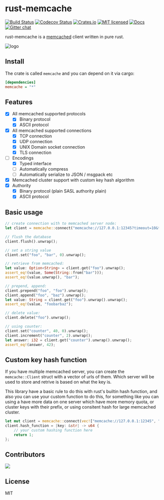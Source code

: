 # rust-memcache

[![Build Status](https://travis-ci.org/aisk/rust-memcache.svg?branch=master)](https://travis-ci.org/aisk/rust-memcache)
[![Codecov Status](https://codecov.io/gh/aisk/rust-memcache/branch/master/graph/badge.svg)](https://codecov.io/gh/aisk/rust-memcache)
[![Crates.io](https://img.shields.io/crates/v/memcache.svg)](https://crates.io/crates/memcache)
[![MIT licensed](https://img.shields.io/badge/license-MIT-blue.svg)](./LICENSE)
[![Docs](https://docs.rs/memcache/badge.svg)](https://docs.rs/memcache/)
[![Gitter chat](https://badges.gitter.im/rust-memcache/Lobby.png)](https://gitter.im/rust-memcache/Lobby)

rust-memcache is a [memcached](https://memcached.org/) client written in pure rust.

![logo](https://cloudflare-ipfs.com/ipfs/QmY2otmZFbrLfCQZ2JG8bsEsMGegHrh8WgupcyTcyoShiS)

## Install

The crate is called `memcache` and you can depend on it via cargo:

```ini
[dependencies]
memcache = "*"
```

## Features

- [x] All memcached supported protocols
  - [x] Binary protocol
  - [x] ASCII protocol
- [x] All memcached supported connections
  - [x] TCP connection
  - [x] UDP connection
  - [x] UNIX Domain socket connection
  - [x] TLS connection
- [ ] Encodings
  - [x] Typed interface
  - [ ] Automatically compress
  - [ ] Automatically serialize to JSON / msgpack etc
- [x] Memcached cluster support with custom key hash algorithm
- [x] Authority
  - [x] Binary protocol (plain SASL authority plain)
  - [x] ASCII protocol

## Basic usage

```rust
// create connection with to memcached server node:
let client = memcache::connect("memcache://127.0.0.1:12345?timeout=10&tcp_nodelay=true").unwrap();

// flush the database
client.flush().unwrap();

// set a string value
client.set("foo", "bar", 0).unwrap();

// retrieve from memcached:
let value: Option<String> = client.get("foo").unwrap();
assert_eq!(value, Some(String::from("bar")));
assert_eq!(value.unwrap(), "bar");

// prepend, append:
client.prepend("foo", "foo").unwrap();
client.append("foo", "baz").unwrap();
let value: String = client.get("foo").unwrap().unwrap();
assert_eq!(value, "foobarbaz");

// delete value:
client.delete("foo").unwrap();

// using counter:
client.set("counter", 40, 0).unwrap();
client.increment("counter", 2).unwrap();
let answer: i32 = client.get("counter").unwrap().unwrap();
assert_eq!(answer, 42);
```

## Custom key hash function

If you have multiple memcached server, you can create the `memcache::Client` struct with a vector of urls of them. Which server will be used to store and retrive is based on what the key is.

This library have a basic rule to do this with rust's builtin hash function, and also you can use your custom function to do this, for something like you can using a have more data on one server which have more memory quota, or cluster keys with their prefix, or using consitent hash for large memcached cluster.

```rust
let mut client = memcache::connect(vec!["memcache://127.0.0.1:12345", "memcache:///tmp/memcached.sock"]).unwrap();
client.hash_function = |key: &str| -> u64 {
    // your custom hashing function here
    return 1;
};
```

## Contributors

<a href="https://github.com/aisk/rust-memcache/graphs/contributors">
  <img src="https://contributors-img.firebaseapp.com/image?repo=aisk/rust-memcache" />
</a>

## License

MIT
